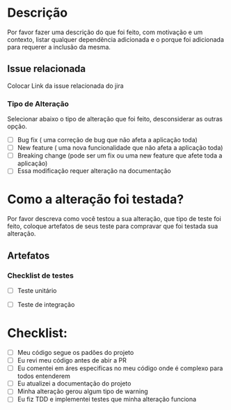 # Descrição

Por favor fazer uma descrição do que foi feito, com  motivação e um contexto, listar qualquer dependência adicionada e o porque foi adicionada para requerer a inclusão da mesma.

## Issue relacionada
Colocar Link da issue  relacionada do jira
<!--- Este projeto so aceita Issue relacionada ao jira -->
<!--- Se for necessária uma New feature abrir uma issue junto ao jira -->
<!--- Se for um Bug fix descrever como reproduzir o bug -->
<!--- Coloque o Link da issue do jira abaixo-->

### Tipo de Alteração

Selecionar abaixo o tipo de alteração que foi feito, desconsiderar as outras opção.

- [ ] Bug fix ( uma correção de bug que não afeta a aplicação toda)
- [ ] New feature ( uma nova funcionalidade que não afeta a aplicação toda)
- [ ] Breaking change (pode ser um fix ou uma new feature que afete toda a aplicação)
- [ ] Essa modificação requer alteração na documentação

# Como a alteração foi testada?

Por favor descreva como você testou a sua alteração, que tipo de teste foi feito, coloque artefatos de seus teste para compravar que foi testada sua alteração.

## Artefatos
<!-- Nesta área coloque artefatos de seus teste, screenshots, e obrigatoriamente o coverage proporcionado pelo jasmine-->



<!--##################################################################################################################-->
### Checklist de testes
- [ ] Teste unitário
- [ ] Teste de integração


# Checklist:

- [ ] Meu código segue os padões do projeto
- [ ] Eu revi meu código antes de abir a PR
- [ ] Eu comentei em áres especificas no meu código onde é complexo para todos entenderem
- [ ] Eu atualizei a documentação do projeto
- [ ] Minha alteração gerou algum tipo de warning
- [ ] Eu fiz TDD e implementei testes que minha alteração funciona
